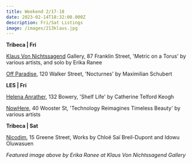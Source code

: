 ```yaml
---
title: Weekend 2/17-18
date: 2023-02-14T18:32:00.000Z
description: Fri/Sat Listings
image: /images/213klaus.jpg
---
```

**Tribeca | Fri**

[Klaus Von Nichtssagend](https://klausgallery.com/exhibition/metric-on-a-torus-2023-02-17/) Gallery, 87 Franklin Street, 'Metric on a Torus' by various artists, and solo by Erika Ranee

[Off Paradise](https://offparadise.com/exhibitions/), 120 Walker Street, 'Nocturnes' by Maximilian Schubert

**L﻿ES | Fri**

[Helena Anrather](https://helenaanrather.com/exhibition/shelf-life/), 132 Bowery, 'Shelf Life' by Catherine Telford Keogh

[NowHere](https://www.eventbrite.com/e/technology-reimagines-timeless-beauty-opening-reception-tickets-523913327867), 40 Wooster St, 'Technology Reimagines Timeless Beauty' by various artists

**T﻿ribeca | Sat**

[Nicodim](https://www.nicodimgallery.com/exhibitions), 15 Greene Street, Works by Chloë Saï Breil-Dupont and Idowu Oluwasuen

*F﻿eatured image above by Erika Ranee at [](https://klausgallery.com/exhibition/metric-on-a-torus-2023-02-17/)Klaus Von Nichtssagend Gallery*